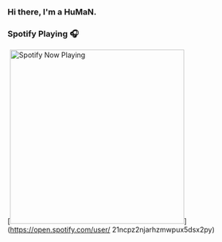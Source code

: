 ### Hi there, I'm a HuMaN.
### Spotify Playing 🎧

[<img src="https://spotify-now-playing-git-master-rica320.vercel.app/api/spotify-playing" alt="Spotify Now Playing" width="350" />](https://open.spotify.com/user/	21ncpz2njarhzmwpux5dsx2py)
